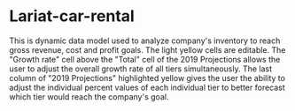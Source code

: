 # Lariat-car-rental
This is dynamic data model used to analyze company's inventory to reach gross revenue, cost and profit goals.
The light yellow cells are editable.
The "Growth rate" cell above the "Total" cell of the 2019 Projections allows the user to adjust the overall growth rate of all tiers simultaneously. 
The last column of "2019 Projections" highlighted yellow gives the user the ability to adjust the individual percent values of each individual tier to better forecast which tier would reach the company's goal.
